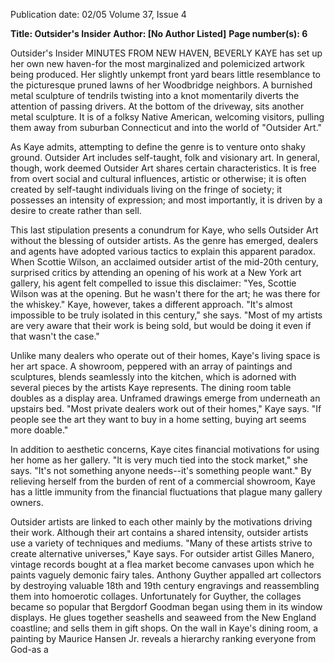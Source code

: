 Publication date: 02/05
Volume 37, Issue 4

**Title: Outsider's Insider**
**Author:  [No Author Listed]**
**Page number(s): 6**

Outsider's 
Insider 
MINUTES FROM NEW HAVEN, BEVERLY KAYE 
has set up her own new haven-for the most 
marginalized and polemicized artwork being 
produced. Her slightly unkempt front yard 
bears little resemblance to the picturesque 
pruned lawns of her Woodbridge neighbors. A 
burnished metal sculpture of tendrils twisting 
into a knot momentarily diverts the attention 
of passing drivers. At the bottom of the 
driveway, sits another metal sculpture. It is of 
a folksy Native American, welcoming visitors, 
pulling them away from suburban Connecticut 
and into the world of "Outsider Art." 

As Kaye admits, attempting to define 
the genre is to venture onto shaky ground. 
Outsider Art includes self-taught, folk and 
visionary art. In general, though, work deemed 
Outsider Art shares certain characteristics. It is 
free from overt social and cultural influences, 
artistic or otherwise; it is often created by 
self-taught individuals living on the fringe of 
society; it possesses an intensity of expression; 
and most importantly, it is driven by a desire to 
create rather than sell. 

This last stipulation presents a conundrum 
for Kaye, who sells Outsider Art without 
the blessing of outsider artists. As the genre has 
emerged, dealers and agents have adopted 
various tactics to explain this apparent paradox. 
When Scottie Wilson, an acclaimed outsider 
artist of the mid-20th century, surprised critics 
by attending an opening of his work at a New 
York art gallery, his agent felt compelled to 
issue this disclaimer: "Yes, Scottie Wilson 
was at the opening. But he wasn't there for 
the art; he was there for the whiskey." Kaye, 
however, takes a different approach. "It's 
almost impossible to be truly isolated in this 
century," she says. "Most of my artists are very 
aware that their work is being sold, but would 
be doing it even if that wasn't the case." 

Unlike many dealers who operate out 
of their homes, Kaye's living space is her art 
space. A showroom, peppered with an array 
of paintings and sculptures, blends seamlessly 
into the kitchen, which is adorned with several 
pieces by the artists Kaye represents. The 
dining room table doubles as a display area. 
Unframed drawings emerge from underneath 
an upstairs bed. "Most private dealers work 
out of their homes," Kaye says. "If people 
see the art they want to buy in a home setting, 
buying art seems more doable." 

In addition to aesthetic concerns, Kaye 
cites financial motivations for using her home 
as her gallery. "It is very much tied into the 
stock market," she says. "It's not something 
anyone needs--it's something people want." 
By relieving herself from the burden of rent 
of a commercial showroom, Kaye has a little 
immunity from the financial fluctuations that 
plague many gallery owners. 

Outsider artists are linked to each other 
mainly by the motivations driving their work. 
Although their art contains a shared intensity, 
outsider artists use a variety of techniques and 
mediums. "Many of these artists strive to create 
alternative universes," Kaye says. For outsider 
artist Gilles Manero, vintage records bought 
at a flea market become canvases upon which 
he paints vaguely demonic fairy tales. Anthony 
Guyther appalled art collectors by destroying 
valuable 18th and 19th century engravings and 
reassembling them into homoerotic collages. 
Unfortunately for Guyther, the collages 
became so popular that Bergdorf Goodman 
began using them in its window displays. He 
glues together seashells and seaweed from 
the New England coastline; and sells them in 
gift shops. On the wall in Kaye's dining room, 
a painting by Maurice Hansen Jr. reveals a 
hierarchy ranking everyone from God-as a